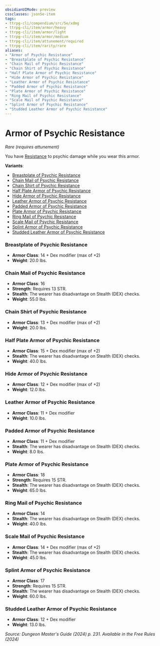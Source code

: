 ```yaml
---
obsidianUIMode: preview
cssclasses: json5e-item
tags:
- ttrpg-cli/compendium/src/5e/xdmg
- ttrpg-cli/item/armor/heavy
- ttrpg-cli/item/armor/light
- ttrpg-cli/item/armor/medium
- ttrpg-cli/item/attunement/required
- ttrpg-cli/item/rarity/rare
aliases: 
- "Armor of Psychic Resistance"
- "Breastplate of Psychic Resistance"
- "Chain Mail of Psychic Resistance"
- "Chain Shirt of Psychic Resistance"
- "Half Plate Armor of Psychic Resistance"
- "Hide Armor of Psychic Resistance"
- "Leather Armor of Psychic Resistance"
- "Padded Armor of Psychic Resistance"
- "Plate Armor of Psychic Resistance"
- "Ring Mail of Psychic Resistance"
- "Scale Mail of Psychic Resistance"
- "Splint Armor of Psychic Resistance"
- "Studded Leather Armor of Psychic Resistance"
---
```

# Armor of Psychic Resistance
*Rare (requires attunement)*  



You have [Resistance](2-Mechanics/CLI/rules/variant-rules/resistance-xphb.md) to psychic damage while you wear this armor.

**Variants**:
- [Breastplate of Psychic Resistance](#Breastplate%20of%20Psychic%20Resistance)
- [Chain Mail of Psychic Resistance](#Chain%20Mail%20of%20Psychic%20Resistance)
- [Chain Shirt of Psychic Resistance](#Chain%20Shirt%20of%20Psychic%20Resistance)
- [Half Plate Armor of Psychic Resistance](#Half%20Plate%20Armor%20of%20Psychic%20Resistance)
- [Hide Armor of Psychic Resistance](#Hide%20Armor%20of%20Psychic%20Resistance)
- [Leather Armor of Psychic Resistance](#Leather%20Armor%20of%20Psychic%20Resistance)
- [Padded Armor of Psychic Resistance](#Padded%20Armor%20of%20Psychic%20Resistance)
- [Plate Armor of Psychic Resistance](#Plate%20Armor%20of%20Psychic%20Resistance)
- [Ring Mail of Psychic Resistance](#Ring%20Mail%20of%20Psychic%20Resistance)
- [Scale Mail of Psychic Resistance](#Scale%20Mail%20of%20Psychic%20Resistance)
- [Splint Armor of Psychic Resistance](#Splint%20Armor%20of%20Psychic%20Resistance)
- [Studded Leather Armor of Psychic Resistance](#Studded%20Leather%20Armor%20of%20Psychic%20Resistance)

### Breastplate of Psychic Resistance

- **Armor Class**: 14 + Dex modifier (max of +2)
- **Weight**: 20.0 lbs.

### Chain Mail of Psychic Resistance

- **Armor Class**: 16
- **Strength**: Requires 13 STR.
- **Stealth**: The wearer has disadvantage on Stealth (DEX) checks.
- **Weight**: 55.0 lbs.

### Chain Shirt of Psychic Resistance

- **Armor Class**: 13 + Dex modifier (max of +2)
- **Weight**: 20.0 lbs.

### Half Plate Armor of Psychic Resistance

- **Armor Class**: 15 + Dex modifier (max of +2)
- **Stealth**: The wearer has disadvantage on Stealth (DEX) checks.
- **Weight**: 40.0 lbs.

### Hide Armor of Psychic Resistance

- **Armor Class**: 12 + Dex modifier (max of +2)
- **Weight**: 12.0 lbs.

### Leather Armor of Psychic Resistance

- **Armor Class**: 11 + Dex modifier
- **Weight**: 10.0 lbs.

### Padded Armor of Psychic Resistance

- **Armor Class**: 11 + Dex modifier
- **Stealth**: The wearer has disadvantage on Stealth (DEX) checks.
- **Weight**: 8.0 lbs.

### Plate Armor of Psychic Resistance

- **Armor Class**: 18
- **Strength**: Requires 15 STR.
- **Stealth**: The wearer has disadvantage on Stealth (DEX) checks.
- **Weight**: 65.0 lbs.

### Ring Mail of Psychic Resistance

- **Armor Class**: 14
- **Stealth**: The wearer has disadvantage on Stealth (DEX) checks.
- **Weight**: 40.0 lbs.

### Scale Mail of Psychic Resistance

- **Armor Class**: 14 + Dex modifier (max of +2)
- **Stealth**: The wearer has disadvantage on Stealth (DEX) checks.
- **Weight**: 45.0 lbs.

### Splint Armor of Psychic Resistance

- **Armor Class**: 17
- **Strength**: Requires 15 STR.
- **Stealth**: The wearer has disadvantage on Stealth (DEX) checks.
- **Weight**: 60.0 lbs.

### Studded Leather Armor of Psychic Resistance

- **Armor Class**: 12 + Dex modifier
- **Weight**: 13.0 lbs.


*Source: Dungeon Master's Guide (2024) p. 231. Available in the Free Rules (2024)*